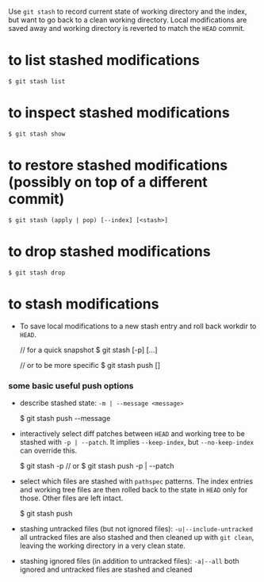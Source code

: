 Use `git stash` to record current state of working directory and the index, but want to go back to a clean working directory. Local modifications are saved away and working directory is reverted to match the `HEAD` commit.

# to list stashed modifications

    $ git stash list
    
# to inspect stashed modifications

    $ git stash show

# to restore stashed modifications (possibly on top of a different commit)

    $ git stash (apply | pop) [--index] [<stash>]

# to drop stashed modifications

    $ git stash drop

# to stash modifications 
- To save local modifications to a new stash entry and roll back workdir to `HEAD`. 

    // for a quick snapshot
    $ git stash [-p] [<pathspec>...]

    // or to be more specific
    $ git stash push [<push-options>]

### some basic useful push options
- describe stashed state: `-m | --message <message>` 

    $ git stash push --message <message>
    
- interactively select diff patches between `HEAD` and working tree to be stashed with `-p | --patch`. It implies `--keep-index`, but `--no-keep-index` can override this.
    
    $ git stash -p 
    // or 
    $ git stash push -p | --patch 
    
- select which files are stashed with `pathspec` patterns. The index entries and working tree files are then rolled back to the state in `HEAD` only for those. Other files are left intact.

    $ git stash push <pathspec> <pathspec>

- stashing untracked files (but not ignored files): `-u|--include-untracked`
all untracked files are also stashed and then cleaned up with `git clean`, leaving the working directory in a very clean state.

- stashing ignored files (in addition to untracked files): `-a|--all`
both ignored and untracked files are stashed and cleaned 
